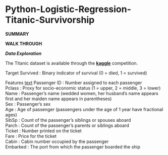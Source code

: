 # Python-Logistic-Regression-Titanic-Survivorship

**SUMMARY**





**WALK THROUGH**

**_Data Exploration_**

The Titanic dataset is available through the **[kaggle](https://www.kaggle.com/c/titanic/overview)** competition. 

Target
Survived : Binary indicator of survival (0 = died, 1 = survived) <br/>

Features <ins>text</ins>
Passenger ID : Number assigned to each passenger <br/>
Pclass : Proxy for socio-economic status (1 = upper, 2 = middle, 3 = lower) <br/>
Name : Passenger’s name (wedded women, her husband’s name appears first and her maiden name appears in parentheses) <br/>
Sex : Passenger’s sex <br/>
Age : Age of passenger (passengers under the age of 1 year have fractional ages) <br/>
SibSp : Count of the passenger’s siblings or spouses aboard <br/>
Parch : Count of the passenger’s parents or siblings aboard <br/>
Ticket : Number printed on the ticket <br/>
Fare : Price for the ticket<br/>
Cabin : Cabin number occupied by the passenger <br/>
Embarked : The port from which the passenger boarded the ship <br/>
